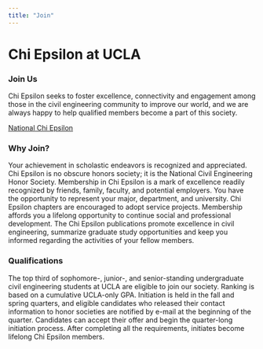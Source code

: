 ```yaml
---
title: "Join"
---
```


<div class="container container-grid">
  <div class="join-background"></div>
  <div class="join-content">
    <div class="page-title">
      <h1>Chi Epsilon at UCLA</h1>
    </div>
    <div class="join-grid">
      <div class="join-card">
        <h3>Join Us</h3>
        <div class="join-logo"></div>
        <p>Chi Epsilon seeks to foster excellence, connectivity and engagement among those in the civil engineering community to improve our world, and we are always happy to help qualified members become a part of this society.</p>
        <div class="button-container">
          <div class="national-button">
            <a href="http://www.chi-epsilon.org/xewebgeneral2/" target="_blank">National Chi Epsilon</a>
          </div>
        </div>
      </div>
      <div class="join-card">
        <h3>Why Join?</h3>
        <div class="join-logo"></div>
        <p>Your achievement in scholastic endeavors is recognized and appreciated. Chi Epsilon is no obscure honors society; it is the National Civil Engineering Honor Society. Membership in Chi Epsilon is a mark of excellence readily recognized by friends, family, faculty, and potential employers. You have the opportunity to represent your major, department, and university. Chi Epsilon chapters are encouraged to adopt service projects. Membership affords you a lifelong opportunity to continue social and professional development. The Chi Epsilon publications promote excellence in civil engineering, summarize graduate study opportunities and keep you informed regarding the activities of your fellow members.</p>
      </div>
      <div class="join-card">
        <h3>Qualifications</h3>
        <div class="join-logo"></div>
        <p>The top third of sophomore-, junior-, and senior-standing undergraduate civil engineering students at UCLA are eligible to join our society. Ranking is based on a cumulative UCLA-only GPA. Initiation is held in the fall and spring quarters, and eligible candidates who released their contact information to honor societies are notified by e-mail at the beginning of the quarter.  Candidates can accept their offer and begin the quarter-long initiation process. After completing all the requirements, initiates become lifelong Chi Epsilon members.</p>
      </div>
    </div>
</div>
